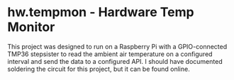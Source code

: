 # hw.tempmon - Hardware Temp Monitor

This project was designed to run on a Raspberry Pi with a GPIO-connected TMP36 stepsister to read the ambient air temperature on a configured interval and send the data to a configured API. I should have documented soldering the circuit for this project, but it can be found online. 
